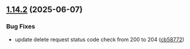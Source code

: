 ## [1.14.2](https://github.com/arpanrec/arpanrec.nebula/compare/1.14.1...1.14.2) (2025-06-07)


### Bug Fixes

* update delete request status code check from 200 to 204 ([cb58772](https://github.com/arpanrec/arpanrec.nebula/commit/cb58772157b17b8652d0fa7a0c5f2b06cc8469f1))
